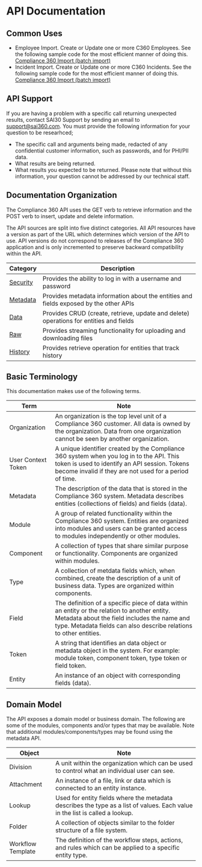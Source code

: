 # API Documentation

## Common Uses

* Employee Import. Create or Update one or more C360 Employees. See the following sample code for the most efficient manner of doing this. [Compliance 360 Import (batch import)](https://github.com/SAIGlobal/Compliance360-Import)
* Incident Import. Create or Update one or more C360 Incidents. See the following sample code for the most efficient manner of doing this. [Compliance 360 Import (batch import)](https://github.com/SAIGlobal/Compliance360-Import)

## API Support
If you are having a problem with a specific call returning unexpected results, contact SAI30 Support by sending an email to support@sai360.com.
You must provide the following information for your question to be researhced;
* The specific call and arguments being made, redacted of any confidential customer information, such as passwords, and for PHI/PII data.
* What results are being returned.
* What results you expected to be returned.
Please note that without this information, your question cannot be addressed by our technical staff.

## Documentation Organization

The Compliance 360 API uses the GET verb to retrieve information and the POST verb to insert, update and delete information.

The API sources are split into five distinct categories. All API resources have a version as part of the URL which determines which version of the API to use. API versions do not correspond to releases of the Compliance 360 application and is only incremented to preserve backward compatibility within the API.

| Category | Description |
| --- | --- |
| [Security](security.md) | Provides the ability to log in with a username and password |
| [Metadata](meta.md) | Provides metadata information about the entities and fields exposed by the other APIs |
| [Data](data.md) | Provides CRUD (create, retrieve, update and delete) operations for entities and fields |
| [Raw](raw.md) | Provides streaming functionality for uploading and downloading files |
| [History](history.md) | Provides retrieve operation for entities that track history |

## Basic Terminology

This documentation makes use of the following terms.

| Term | Note |
| --- | --- |
| Organization | An organization is the top level unit of a Compliance 360 customer. All data is owned by the organization. Data from one organization cannot be seen by another organization. |
| User Context Token | A unique identifier created by the Compliance 360 system when you log in to the API. This token is used to identify an API session. Tokens become invalid if they are not used for a period of time. |
| Metadata | The description of the data that is stored in the Compliance 360 system. Metadata describes entities (collections of fields) and fields (data). |
| Module | A group of related functionality within the Compliance 360 system. Entities are organized into modules and users can be granted access to modules independently or other modules. |
| Component | A collection of types that share similar purpose or functionality.  Components are organized within modules. |
| Type | A collection of metdata fields which, when combined, create the description of a unit of business data. Types are organized within components. |
| Field | The definition of a specific piece of data within an entity or the relation to another entity. Metadata about the field includes the name and type. Metadata fields can also describe relations to other entities. |
| Token | A string that identifies an data object or metadata object in the system.  For example: module token, component token, type token or field token. |
| Entity | An instance of an object with corresponding fields (data). |

## Domain Model

The API exposes a domain model or business domain. The following are some of the modules, components and/or types that may be available.  Note that additional modules/components/types may be found using the metadata API.

| Object | Note |
| --- | --- |
| Division | A unit within the organization which can be used to control what an individual user can see. |
| Attachment | An instance of a file, link or data which is connected to an entity instance. |
| Lookup | Used for entity fields where the metadata describes the type as a list of values. Each value in the list is called a lookup. |
| Folder | A collection of objects similar to the folder structure of a file system. |
| Workflow Template | The definition of the workflow steps, actions, and rules which can be applied to a specific entity type. |
